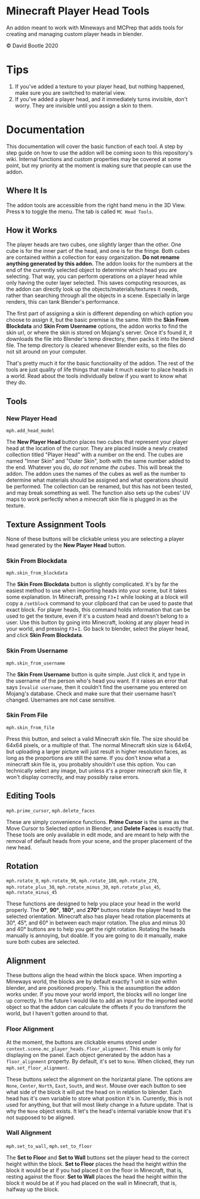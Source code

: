 # Minecraft Player Head Tools
 An addon meant to work with Mineways and MCPrep that adds tools for creating and managing custom player heads in blender.
 
 © David Bootle 2020
 
# Tips
1. If you've added a texture to your player head, but nothing happened, make sure you are switched to material view.
2. If you've added a player head, and it immediately turns invisible, don't worry. They are invisible until you assign a skin to them.

# Documentation
This documentation will cover the basic function of each tool. A step by step guide on how to use the addon will be coming soon to this repository's wiki. Internal functions and custom properties may be covered at some point, but my priority at the moment is making sure that people can use the addon.

## Where It Is
The addon tools are accessible from the right hand menu in the 3D View. Press `N` to toggle the menu. The tab is called `MC Head Tools`.

## How it Works
The player heads are two cubes, one slightly larger than the other. One cube is for the inner part of the head, and one is for the fringe. Both cubes are contained within a collection for easy organization. **Do not rename anything generated by this addon.** The addon looks for the numbers at the end of the currently selected object to determine which head you are selecting. That way, you can perform operations on a player head while only having the outer layer selected. This saves computing resources, as the addon can directly look up the objects/materials/textures it needs, rather than searching through all the objects in a scene. Especially in large renders, this can tank Blender's performance. 

The first part of assigning a skin is different depending on which option you choose to assign it, but the basic premise is the same. With the **Skin From Blockdata** and **Skin From Username** options, the addon works to find the skin url, or where the skin is stored on Mojang's server. Once it's found it, it downloads the file into Blender's temp directory, then packs it into the blend file. The temp directory is cleared whenever Blender exits, so the files do not sit around on your computer.

That's pretty much it for the basic functionality of the addon. The rest of the tools are just quality of life things that make it much easier to place heads in a world. Read about the tools individually below if you want to know what they do.

## Tools
### New Player Head
`mph.add_head_model`

The **New Player Head** button places two cubes that represent your player head at the location of the cursor. They are placed inside a newly created collection titled "Player Head" with a number on the end. The cubes are named "Inner Skin" and "Outer Skin", both with the same number added to the end. Whatever you do, *do not rename the cubes*. This will break the addon. The addon uses the names of the cubes as well as the number to determine what materials should be assigned and what operations should be performed. The collection can be renamed, but this has not been tested, and may break something as well. The function also sets up the cubes' UV maps to work perfectly when a minecraft skin file is plugged in as the texture.

## Texture Assignment Tools
None of these buttons will be clickable unless you are selecting a player head generated by the **New Player Head** button.

### Skin From Blockdata
`mph.skin_from_blockdata`

The **Skin From Blockdata** button is slightly complicated. It's by far the easiest method to use when importing heads into your scene, but it takes some explanation. In Minecraft, pressing `F3`+`I` while looking at a block will copy a `/setblock` command to your clipboard that can be used to paste that exact block. For player heads, this command holds information that can be used to get the texture, even if it's a custom head and doesn't belong to a user. Use this button by going into Minecraft, looking at any player head in your world, and pressing `F3`+`I`. Go back to blender, select the player head, and click **Skin From Blockdata**.

### Skin From Username
`mph.skin_from_username`

The **Skin From Username** button is quite simple. Just click it, and type in the username of the person who's head you want. If it raises an error that says `Invalid username`, then it couldn't find the username you entered on Mojang's database. Check and make sure that their username hasn't changed. Usernames are not case sensitive.

### Skin From File
`mph.skin_from_file`

Press this button, and select a valid Minecraft skin file. The size should be 64x64 pixels, or a multiple of that. The normal Minecraft skin size is 64x64, but uploading a larger picture will just result in higher resolution faces, as long as the proportions are still the same. If you don't know what a minecraft skin file is, you probably shouldn't use this option. You can technically select any image, but unless it's a proper minecraft skin file, it won't display correctly, and may possibly raise errors.

## Editing Tools
`mph.prime_cursor`, `mph.delete_faces`

These are simply convenience functions. **Prime Cursor** is the same as the Move Cursor to Selected option in Blender, and **Delete Faces** is exactly that. These tools are only available in edit mode, and are meant to help with the removal of default heads from your scene, and the proper placement of the new head.

## Rotation
`mph.rotate_0`, `mph.rotate_90`, `mph.rotate_180`, `mph.rotate_270`, `mph.rotate_plus_30`, `mph.rotate_minus_30`, `mph.rotate_plus_45`, `mph.rotate_minus_45`

These functions are designed to help you place your head in the world properly. The **0°**, **90°**, **180°**, and **270°** buttons rotate the player head to the selected orientation. Minecraft also has player head rotation placements at 30°, 45°, and 60° in between each major rotation. The plus and minus 30 and 40° buttons are to help you get the right rotation. Rotating the heads manually is annoying, but doable. If you are going to do it manually, make sure both cubes are selected.

## Alignment
These buttons align the head within the block space. When importing a Mineways world, the blocks are by default exactly 1 unit in size within blender, and are positioned properly. This is the assumption the addon works under. If you move your world import, the blocks will no longer line up correctly. In the future I would like to add an input for the imported world object so that the addon can calculate the offsets if you do transform the world, but I haven't gotten around to that.

### Floor Alignment
At the moment, the buttons are clickable enums stored under `context.scene.mc_player_heads.floor_alignment`. This enum is only for displaying on the panel. Each object generated by the addon has a `floor_alignment` property. By default, it's set to `None`. When clicked, they run `mph.set_floor_alignment`.

These buttons select the alignment on the horizantal plane. The options are `None`, `Center`, `North`, `East`, `South`, and `West`. Mouse over each button to see what side of the block it will put the head on in relation to blender. Each head has it's own variable to store what position it's in. Currently, this is not used for anything, but that will most likely change in a future update. That is why the `None` object exists. It let's the head's internal variable know that it's not supposed to be aligned.
### Wall Alignment
`mph.set_to_wall`, `mph.set_to_floor`

The **Set to Floor** and **Set to Wall** buttons set the player head to the correct height within the block. **Set to Floor** places the head the height within the block it would be at if you had placed it on the floor in Minecraft, that is, resting against the floor. **Set to Wall** places the head the height within the block it would be at if you had placed on the wall in Minecraft, that is, halfway up the block.

